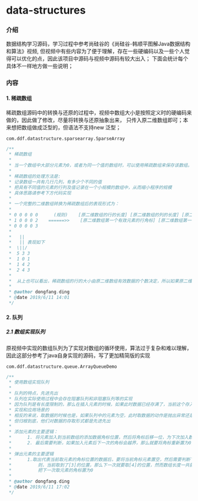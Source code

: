 # data-structures

### 介绍
数据结构学习源码，学习过程中参考尚硅谷的《尚硅谷-韩顺平图解Java数据结构和算法》视频,
但视频中有些内容为了便于理解，存在一些硬编码以及一些个人觉得可以优化的点，因此该项目中源码与视频中源码有较大出入；
下面会统计每个具体不一样地方做一些说明；

### 内容

#### 1. 稀疏数组
稀疏数组源码中的转换与还原的过程中，视频中数组大小是按照定义时的硬编码来做的，因此做了修改，尽量将转换与还原抽象出来，
只传入原二维数组即可；本来想把数组做成泛型的，但语法不支持new 泛型；

`com.ddf.datastructure.sparsearray.SparseArray`
```java
/**
 * 稀疏数组
 *
 * 当一个数组中大部分元素为0，或者为同一个值的数组时，可以使用稀疏数组来保存该数组。
 *
 * 稀疏数组的处理方法是:
 * 记录数组一共有几行几列，有多少个不同的值
 * 把具有不同值的元素的行列及值记录在一个小规模的数组中，从而缩小程序的规模
 * 具体思路请参考下方代码实现
 *
 * 一个完整的二维数组转换为稀疏数组后的表现形式为：
 *
 * 0 0 0 0 0      (规则)    [原二维数组的行的长度] [原二维数组的列的长度] [原二维数组的有效数据（如int数组，非0即为有效）个数]
 * 1 0 0 0 2    ======>>    [原二维数组第一个有效元素的行角标] [原二维数组第一个有效元素的列角标] [原二维数组在这个坐标中的值]
 * 0 0 0 0 3
 *
 *   ||
 *   || 表现如下
 *  \||/
 *  5 3 3
 *  1 0 1
 *  1 4 2
 *  2 4 3
 *
 *  从上也可以看出，稀疏数组的行的大小由原二维数组有效数据的个数决定，所以如果原二维数组中的有效个数占比较大的话，使用稀疏数组，反而会增加大小
 *
 * @author dongfang.ding
 * @date 2019/6/11 14:01
 */
```

#### 2. 队列
##### 2.1 数组实现队列
原视频中实现的数组队列为了实现对数组的循环使用，算法过于复杂和难以理解，因此这部分参考了java自身实现的源码，写了更加精简版的实现

`com.ddf.datastructure.queue.ArrayQueueDemo`
```java
/**
 * 使用数组实现队列
 *
 * 队列的特点，先进先出
 * 队列在实际使用过程中会存在阻塞队列和非阻塞队列等的实现
 * 因为队列是有长度限制的，那么在插入元素的时候，如果此时数据已经存满了，当前这个存入元素的动作是抛出异常还是返回false，还是阻塞等待是有不同的
 * 实现和应用场景的
 * 相反的来说，取数据的时候也是，如果队列中的元素为空，此时取数据的动作是抛出异常还是返回null，还是阻塞等待直到队列中有数据也是有不同的实现的
 * 但归根到底，他们对数据的存取形式都是先进先出
 *
 * 添加元素的主要逻辑：
 *      1. 将元素加入到当前数组的添加数据角标位置，然后将角标后移一位，为下次加入数据做好处理；每次成功加入数据，队列大小+1，
 *      2. 最后需要判断，如果加入元素后下一次的角标会越界，那么就要将角标重新置为0，这样可以循环使用数组；
 *
 * 弹出元素的主要逻辑
 *      1.取出代表当前取元素的角标位置的数据后，要将当前角标元素置空，然后需要判断下一次取元素的角标是否已到达数组长度临界上限，比如数组长度为4，
 *          则，当前取到了[3]的位置，那么下一次就要取[4]的位置，然而数组长度一共就四个长度，直接使用会越界，为了循环使用，所以这个时候需要
 *          把下一次取元素的角标置为0
 *
 * @author dongfang.ding
 * @date 2019/6/11 17:02
 */
```